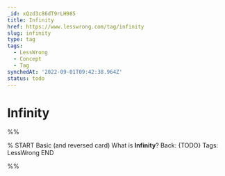 ```yaml
---
_id: xQzd3c86dT9rLH985
title: Infinity
href: https://www.lesswrong.com/tag/infinity
slug: infinity
type: tag
tags:
  - LessWrong
  - Concept
  - Tag
synchedAt: '2022-09-01T09:42:38.964Z'
status: todo
---
```


# Infinity


%%

% START
Basic (and reversed card)
What is **Infinity**?
Back: {TODO}
Tags: LessWrong
END
<!--ID: 1663156997057-->


%%
	
